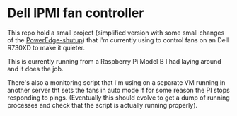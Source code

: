 # Dell IPMI fan controller

This repo hold a small project (simplified version with some small changes of the [PowerEdge-shutup](https://github.com/White-Raven/PowerEdge-shutup))
that I'm currently using to control fans on an Dell R730XD to make it quieter.

This is currently running from a Raspberry Pi Model B I had laying around and it does the job. 

There's also a monitoring script that I'm using on a separate VM running in another server tht sets the fans in auto mode if for some reason the PI
stops responding to pings. (Eventually this should evolve to get a dump of running processes and check that the script is actually running properly).

